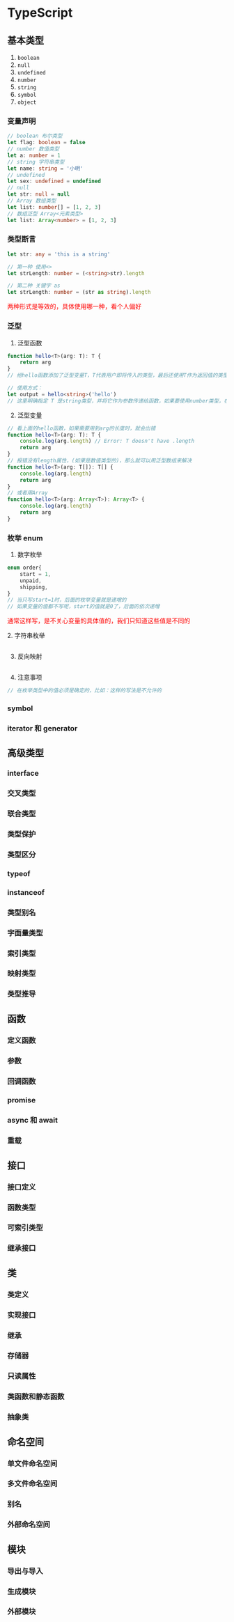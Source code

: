 # TypeScript
## 基本类型
1. `boolean`
2. `null`
3. `undefined`
4. `number`
5. `string`
6. `symbol`
7. `object`

### 变量声明
```typescript
// boolean 布尔类型
let flag: boolean = false
// number 数值类型
let a: number = 1
// string 字符串类型
let name: string = '小明'
// undefined 
let sex: undefined = undefined
// null
let str: null = null
// Array 数组类型
let list: number[] = [1, 2, 3]
// 数组泛型 Array<元素类型>
let list: Array<number> = [1, 2, 3]
```
### 类型断言
```typescript
let str: any = 'this is a string'

// 第一种 使用<>
let strLength: number = (<string>str).length

// 第二种 关键字 as
let strLength: number = (str as string).length
```
<font color='red'>两种形式是等效的，具体使用哪一种，看个人偏好</font>

### 泛型
1. 泛型函数
```typescript
function hello<T>(arg: T): T {
    return arg
}
// 给hello函数添加了泛型变量T，T代表用户即将传入的类型，最后还使用T作为返回值的类型

// 使用方式：
let output = hello<string>('hello')
// 这里明确指定 T 是string类型，并将它作为参数传递给函数，如果要使用number类型，在<>中写入number即可
```
2. 泛型变量
```typescript
// 看上面的hello函数，如果需要用到arg的长度时，就会出错
function hello<T>(arg: T): T {
    console.log(arg.length) // Error: T doesn't have .length 
    return arg
}
// 报错没有length属性，(如果是数值类型的)，那么就可以用泛型数组来解决
function hello<T>(arg: T[]): T[] {
    console.log(arg.length)
    return arg
}
// 或者用Array
function hello<T>(arg: Array<T>): Array<T> {
    console.log(arg.length)
    return arg
}
```

### 枚举 enum
1. 数字枚举
```typescript
enum order{
    start = 1,
    unpaid,
    shipping,
}
// 当只写start=1时，后面的枚举变量就是递增的
// 如果变量的值都不写呢，start的值就是0了，后面的依次递增
```
<font color='red'><p>通常这样写，是不关心变量的具体值的，我们只知道这些值是不同的</p></font>
2. 字符串枚举
```typescript

```
3. 反向映射
```typescript

```
4. 注意事项
```typescript
// 在枚举类型中的值必须是确定的，比如：这样的写法是不允许的

```

### symbol

### iterator 和 generator

## 高级类型
### interface

### 交叉类型

### 联合类型

### 类型保护

### 类型区分

### typeof

### instanceof

### 类型别名

### 字面量类型

### 索引类型

### 映射类型

### 类型推导

## 函数
### 定义函数

### 参数

### 回调函数

### promise

### async 和 await

### 重载

## 接口
### 接口定义

### 函数类型

### 可索引类型

### 继承接口

## 类
### 类定义

### 实现接口

### 继承

### 存储器

### 只读属性

### 类函数和静态函数

### 抽象类

## 命名空间
### 单文件命名空间

### 多文件命名空间

### 别名

### 外部命名空间

## 模块
### 导出与导入

### 生成模块

### 外部模块
